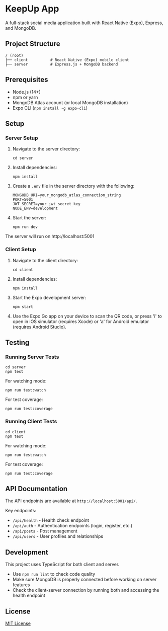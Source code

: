 # KeepUp App

A full-stack social media application built with React Native (Expo), Express, and MongoDB.

## Project Structure

```
/ (root)
├── client          # React Native (Expo) mobile client
├── server          # Express.js + MongoDB backend
```

## Prerequisites

- Node.js (14+)
- npm or yarn
- MongoDB Atlas account (or local MongoDB installation)
- Expo CLI (`npm install -g expo-cli`)

## Setup

### Server Setup

1. Navigate to the server directory:
   ```
   cd server
   ```

2. Install dependencies:
   ```
   npm install
   ```

3. Create a `.env` file in the server directory with the following:
   ```
   MONGODB_URI=your_mongodb_atlas_connection_string
   PORT=5001
   JWT_SECRET=your_jwt_secret_key
   NODE_ENV=development
   ```

4. Start the server:
   ```
   npm run dev
   ```

The server will run on http://localhost:5001

### Client Setup

1. Navigate to the client directory:
   ```
   cd client
   ```

2. Install dependencies:
   ```
   npm install
   ```

3. Start the Expo development server:
   ```
   npm start
   ```

4. Use the Expo Go app on your device to scan the QR code, or press 'i' to open in iOS simulator (requires Xcode) or 'a' for Android emulator (requires Android Studio).

## Testing

### Running Server Tests

```
cd server
npm test
```

For watching mode:
```
npm run test:watch
```

For test coverage:
```
npm run test:coverage
```

### Running Client Tests

```
cd client
npm test
```

For watching mode:
```
npm run test:watch
```

For test coverage:
```
npm run test:coverage
```

## API Documentation

The API endpoints are available at `http://localhost:5001/api/`.

Key endpoints:
- `/api/health` - Health check endpoint
- `/api/auth` - Authentication endpoints (login, register, etc.)
- `/api/posts` - Post management
- `/api/users` - User profiles and relationships

## Development

This project uses TypeScript for both client and server. 

- Use `npm run lint` to check code quality
- Make sure MongoDB is properly connected before working on server features
- Check the client-server connection by running both and accessing the health endpoint

## License

[MIT License](LICENSE)
